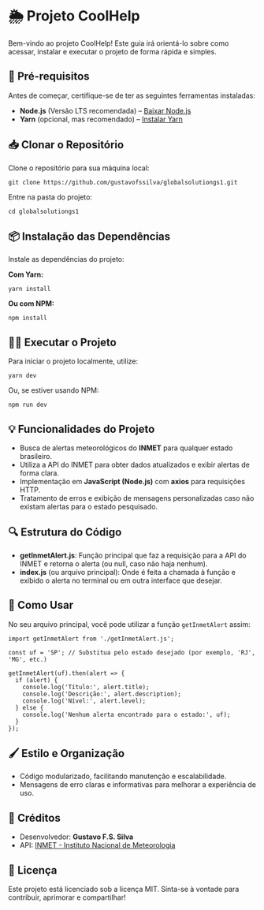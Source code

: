 <h1>🌦️ Projeto CoolHelp</h1>

<p>Bem-vindo ao projeto CoolHelp! Este guia irá orientá-lo sobre como acessar, instalar e executar o projeto de forma rápida e simples.</p>

<h2>🚀 Pré-requisitos</h2>
<p>Antes de começar, certifique-se de ter as seguintes ferramentas instaladas:</p>
<ul>
    <li><strong>Node.js</strong> (Versão LTS recomendada) – <a href="https://nodejs.org/">Baixar Node.js</a></li>
    <li><strong>Yarn</strong> (opcional, mas recomendado) – <a href="https://classic.yarnpkg.com/en/docs/install">Instalar Yarn</a></li>
</ul>

<h2>📥 Clonar o Repositório</h2>
<p>Clone o repositório para sua máquina local:</p>
<pre><code>git clone https://github.com/gustavofssilva/globalsolutiongs1.git
</code></pre>

<p>Entre na pasta do projeto:</p>
<pre><code>cd globalsolutiongs1
</code></pre>

<h2>📦 Instalação das Dependências</h2>
<p>Instale as dependências do projeto:</p>
<p><strong>Com Yarn:</strong></p>
<pre><code>yarn install</code></pre>

<p><strong>Ou com NPM:</strong></p>
<pre><code>npm install</code></pre>

<h2>🏃‍♂️ Executar o Projeto</h2>
<p>Para iniciar o projeto localmente, utilize:</p>
<pre><code>yarn dev</code></pre>
<p>Ou, se estiver usando NPM:</p>
<pre><code>npm run dev</code></pre>

<h2>💡 Funcionalidades do Projeto</h2>
<ul>
    <li>Busca de alertas meteorológicos do <strong>INMET</strong> para qualquer estado brasileiro.</li>
    <li>Utiliza a API do INMET para obter dados atualizados e exibir alertas de forma clara.</li>
    <li>Implementação em <strong>JavaScript (Node.js)</strong> com <strong>axios</strong> para requisições HTTP.</li>
    <li>Tratamento de erros e exibição de mensagens personalizadas caso não existam alertas para o estado pesquisado.</li>
</ul>

<h2>🔍 Estrutura do Código</h2>
<ul>
    <li><strong>getInmetAlert.js</strong>: Função principal que faz a requisição para a API do INMET e retorna o alerta (ou null, caso não haja nenhum).</li>
    <li><strong>index.js</strong> (ou arquivo principal): Onde é feita a chamada à função e exibido o alerta no terminal ou em outra interface que desejar.</li>
</ul>

<h2>🔧 Como Usar</h2>
<p>No seu arquivo principal, você pode utilizar a função <code>getInmetAlert</code> assim:</p>

<pre><code>import getInmetAlert from './getInmetAlert.js';

const uf = 'SP'; // Substitua pelo estado desejado (por exemplo, 'RJ', 'MG', etc.)

getInmetAlert(uf).then(alert => {
  if (alert) {
    console.log('Título:', alert.title);
    console.log('Descrição:', alert.description);
    console.log('Nível:', alert.level);
  } else {
    console.log('Nenhum alerta encontrado para o estado:', uf);
  }
});
</code></pre>

<h2>🖌️ Estilo e Organização</h2>
<ul>
    <li>Código modularizado, facilitando manutenção e escalabilidade.</li>
    <li>Mensagens de erro claras e informativas para melhorar a experiência de uso.</li>
</ul>

<h2>🤝 Créditos</h2>
<ul>
    <li>Desenvolvedor: <strong>Gustavo F.S. Silva</strong></li>
    <li>API: <a href="https://portal.inmet.gov.br/">INMET - Instituto Nacional de Meteorologia</a></li>
</ul>

<h2>📄 Licença</h2>
<p>Este projeto está licenciado sob a licença MIT. Sinta-se à vontade para contribuir, aprimorar e compartilhar!</p>
